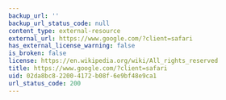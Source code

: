 ```yaml
---
backup_url: ''
backup_url_status_code: null
content_type: external-resource
external_url: https://www.google.com/?client=safari
has_external_license_warning: false
is_broken: false
license: https://en.wikipedia.org/wiki/All_rights_reserved
title: https://www.google.com/?client=safari
uid: 02da8bc8-2200-4172-b08f-6e9bf48e9ca1
url_status_code: 200
---
```

